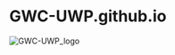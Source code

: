 # GWC-UWP.github.io
![GWC-UWP_logo](https://github.com/gavindonna/GWC-UWP.github.io/assets/29665784/aa2ac51d-943e-4a0d-8488-e0039556b439=150x75)
